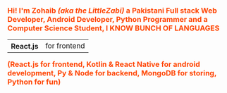 <h3 style='color: orangered'>
            Hi! I'm Zohaib <i>(aka the LittleZabi)</i> a Pakistani Full stack
            Web Developer, Android Developer, Python Programmer and a Computer
            Science Student, I KNOW BUNCH OF LANGUAGES <br />
            <table>
              <tr>
                <th >React.js</th>
                <td>for frontend</td>
              </tr>
            </table>
            (React.js for frontend, Kotlin & React Native for android
            development, Py & Node for backend, MongoDB for storing, Python for
            fun)
          </h3>
